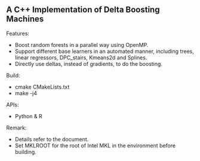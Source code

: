 ## A C++ Implementation of Delta Boosting Machines

Features:

- Boost random forests in a parallel way using OpenMP.
- Support different base learners in an automated manner, including trees, linear regressors, DPC_stairs, Kmeans2d and Splines.
- Directly use deltas, instead of gradients, to do the boosting.

Build:

- cmake CMakeLists.txt
- make -j4

APIs:

- Python & R

Remark:

- Details refer to the document.
- Set MKLROOT for the root of Intel MKL in the environment before building.
